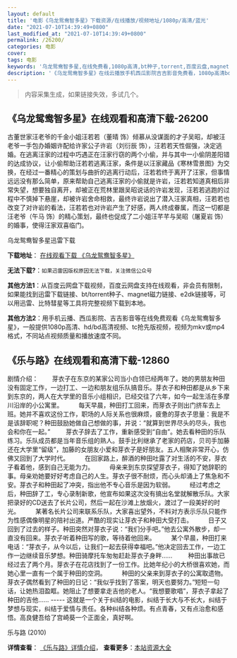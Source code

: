```yaml
---
layout: default
title: '电影《乌龙鸳鸯智多星》下载资源/在线播放/视频地址/1080p/高清/蓝光'
date: "2021-07-10T14:39:49+0800"
last_modified_at: "2021-07-10T14:39:49+0800"
permalink: /26200/
categories: 电影
cover:
tags: 电影
keywords: '乌龙鸳鸯智多星,在线免费看,1080p高清,bt种子,torrent,百度云盘,magnet,磁力链,迅雷下载资源'
description: '《乌龙鸳鸯智多星》在线云播放手机西瓜影院吉吉影音免费看，1080p高清bd/hd未删减完整版和tc抢先枪版，mkv/mp4格式，附带bt/torrent种子、magnet/磁力链、百度云盘、网盘资源迅雷下载链接'
---
```


>内容采集生成，如果链接失效，多试几个。


## 《乌龙鸳鸯智多星》在线观看和高清下载-26200

古董世家汪老爷的千金小姐汪若若（董晴 饰）倾慕从没谋面的才子吴昭，却被汪老爷一手包办婚姻许配给许家公子许岩（刘衍辰 饰），汪若若天性倔强，决定逃婚。在逃离汪家的过程中巧遇正在汪家行窃的两个小偷，并与其中一小偷阴差阳错的达成协议，让小偷帮助汪若若逃离汪家，条件是以汪家藏品《寒林雪景图》为交换，在经过一番精心的策划与曲折的逃离行动后，汪若若终于离开了汪家，但事情远远没有那么简单，原来帮助自己逃离汪家的小偷就是许岩，汪若若知道真相后非常失望，想要独自离开，却被正在荒林里跟吴昭说话的许岩发现，汪若若逃跑的过程中不慎掉下悬崖，却被许岩舍命相救，最终许岩说出了潜入汪家真相，汪若若也改变了对许岩的看法，汪若若也对许岩产生了好感，两人终成眷属，而这一切都是汪老爷（午马 饰）的精心策划，最终也促成了二小姐汪芊芊与吴昭（屠夏岩 饰）的婚事，使得汪家双喜临门。</p>


乌龙鸳鸯智多星迅雷下载

**下载地址**： [在线观看下载 《乌龙鸳鸯智多星》](https://www.993dy.com//vod-detail-id-21968.html) 


**无法下载?**：`如果迅雷因版权原因无法下载，关注微信公众号 `

**其他方法1**：从百度云网盘下载视频，百度云网盘支持在线观看，非会员有限制，如果能找到迅雷下载链接、bt/torrent种子、magnet磁力链接、e2dk链接等，可以用迅雷、比特彗星等工具将完整视频下载到本地。

**其他方法2**：用手机云播、西瓜影院、吉吉影音等在线免费观看《乌龙鸳鸯智多星》，一般提供1080p高清、hd/bd高清视频、tc抢先版视频，视频为mkv或mp4格式，不同站点视频质量和播放速度不同。


## 《乐与路》在线观看和高清下载-12860

剧情介绍：        芽衣子在东京的某家公司当小白领已经两年了。她的男朋友种田没有固定工作，一边打工、一边和朋友组乐队搞音乐。芽衣子和种田都是从乡下来到东京的，两人在大学里的音乐小组相识，已经交往了六年，如今一起生活在多摩川沿岸的小公寓里。         每天早晨，种田打工回来，而芽衣子则出门挤车去上班。她并不喜欢这份工作，职场的人际关系也很麻烦，疲惫的芽衣子思量：我是不是该辞职呢？种田鼓励她做自己想做的事，并说：“就算到世界尽头的尽头，我也会和你在一起。”         芽衣子辞去了工作，重新感受到“自由”。她去看种田的乐队练习。乐队成员都是当年音乐组的熟人。鼓手比利继承了老家的药店，贝司手加藤还在大学里“留级”，加藤的女朋友小爱和芽衣子是好朋友。五人相聚非常开心，仿佛又回到了大学时代。         在回家路上，醉酒的种田吐露了对生活的不安，芽衣子看着他，感到自己无能为力。         母亲来到东京探望芽衣子，得知了她辞职的事。母亲劝她要好好考虑自己的人生。芽衣子很不耐烦，而心头却涌上了焦急和不安。芽衣子和种田起了冲突，指出他不专心音乐是因为软弱。         经过考虑之后，种田辞了工，专心录制新歌，他宣布如果这次没有搞出名堂就解散乐队。大家把录好的CD送去了长片公司，然后一起在沙滩上放烟火，渡过了一段美好的时光。         某著名长片公司来联系乐队，大家喜出望外，不料对方表示乐队只能作为性感偶像明星的陪衬出道。严酷的现实让芽衣子和种田大受打击。         日子又回到了过去的样子。种田突然对芽衣子说：“我们分手吧。”他去公寓外散步，却一直没有回来。芽衣子听着种田写的歌，等待着他回来。         某个早晨，种田打来电话：“芽衣子，从今以后，让我们一起去获得幸福吧。”他决定回去工作，一边工作一边继续音乐梦想。种田骑摩托车匆匆赶赴芽衣子身畔……         种田出事故已经过去了两个月。芽衣子在花店找到了一份工作。比她年纪小的大桥很喜欢她，而她心里一直有一个属于种田的空洞。         种田的父亲来到芽衣子的公寓取遗物。芽衣子偶然看到了种田的日记：“我似乎找到了答案，明天也要努力。”短短一句话，让她热泪盈眶。她阻止了想要拿走吉他的老人。“我想要歌唱”，芽衣子拿起了种田的吉他…… ----- 这就是一个关于纠结的电影，纠结于长大与不长大，纠结于梦想与现实，纠结于爱情与责任。各种纠结各种烦。有点青春，又有点治愈和感悟。高良健吾给了宫崎葵一个正面全，真好啊。


乐与路 (2010)

**详情查看**： [《乐与路》详情介绍](/movie/12860/)， **查看更多**：[本站资源大全](/movie/t/all/)

